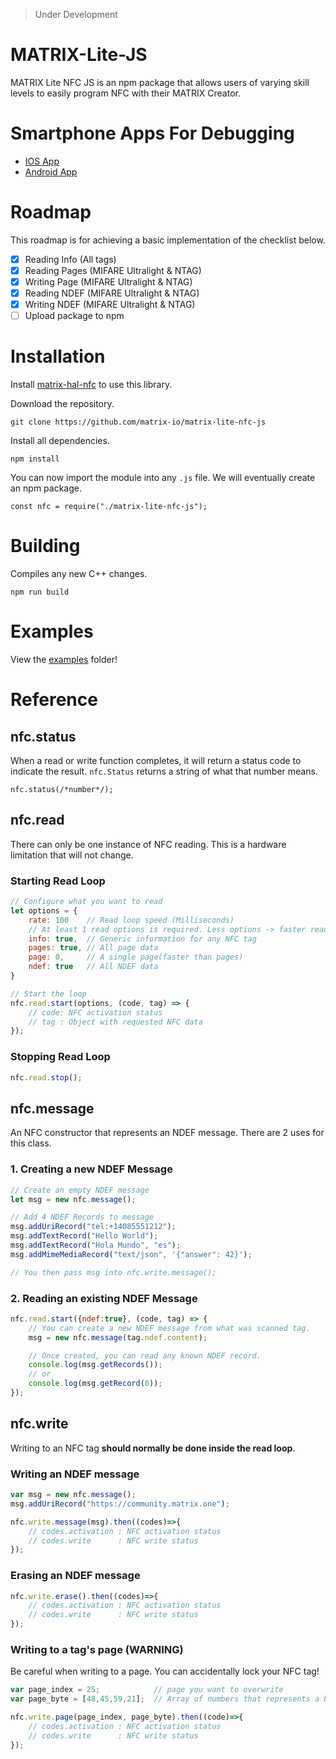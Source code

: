 > Under Development

# MATRIX-Lite-JS

MATRIX Lite NFC JS is an npm package that allows users of varying skill levels to easily program NFC with their MATRIX Creator.

# Smartphone Apps For Debugging
- [IOS App](https://apps.apple.com/us/app/nfc-taginfo-by-nxp/id1246143596)
- [Android App](https://play.google.com/store/apps/details?id=com.nxp.nfc.tagwriter&hl=en_US)

# Roadmap
This roadmap is for achieving a basic implementation of the checklist below.
- [x] Reading Info  (All tags)
- [x] Reading Pages (MIFARE Ultralight & NTAG)
- [x] Writing Page  (MIFARE Ultralight & NTAG)
- [x] Reading NDEF  (MIFARE Ultralight & NTAG)
- [x] Writing NDEF  (MIFARE Ultralight & NTAG)
- [ ] Upload package to npm

# Installation
Install [matrix-hal-nfc](https://github.com/matrix-io/matrix-hal-nfc) to use this library.

Download the repository.
```
git clone https://github.com/matrix-io/matrix-lite-nfc-js
```

Install all dependencies.
```
npm install
```

You can now import the module into any `.js` file. We will eventually create an npm package.
```
const nfc = require("./matrix-lite-nfc-js");
```


# Building
Compiles any new C++ changes.
```
npm run build
```

# Examples
View the [examples](https://github.com/matrix-io/matrix-lite-nfc-js/tree/master/examples) folder!

# Reference

## nfc.status
When a read or write function completes, it will return a status code to indicate the result. `nfc.Status` returns a string of what that number means.
```
nfc.status(/*number*/);
```

## nfc.read
There can only be one instance of NFC reading. This is a hardware limitation that will not change.
### Starting Read Loop
```js
// Configure what you want to read
let options = {
    rate: 100    // Read loop speed (Milliseconds)
    // At least 1 read options is required. Less options -> faster reading!
    info: true,  // Generic information for any NFC tag
    pages: true, // All page data
    page: 0,     // A single page(faster than pages)
    ndef: true   // All NDEF data
}

// Start the loop
nfc.read.start(options, (code, tag) => {
    // code: NFC activation status
    // tag : Object with requested NFC data
});
```
### Stopping Read Loop
```js
nfc.read.stop();
```

## nfc.message
An NFC constructor that represents an NDEF message. There are 2 uses for this class.

### 1. Creating a new NDEF Message
```js
// Create an empty NDEF message
let msg = new nfc.message();

// Add 4 NDEF Records to message
msg.addUriRecord("tel:+14085551212");
msg.addTextRecord("Hello World");
msg.addTextRecord("Hola Mundo", "es");
msg.addMimeMediaRecord("text/json", '{"answer": 42}');

// You then pass msg into nfc.write.message();
```
### 2. Reading an existing NDEF Message
```js
nfc.read.start({ndef:true}, (code, tag) => {
    // You can create a new NDEF message from what was scanned tag.
    msg = new nfc.message(tag.ndef.content);

    // Once created, you can read any known NDEF record.
    console.log(msg.getRecords());
    // or
    console.log(msg.getRecord(0));
});
```

## nfc.write
Writing to an NFC tag **should normally be done inside the read loop**.

### Writing an NDEF message
```js
var msg = new nfc.message();
msg.addUriRecord("https://community.matrix.one");

nfc.write.message(msg).then((codes)=>{
    // codes.activation : NFC activation status
    // codes.write      : NFC write status
});

```

### Erasing an NDEF message
```js
nfc.write.erase().then((codes)=>{
    // codes.activation : NFC activation status
    // codes.write      : NFC write status
});
```

### Writing to a tag's page (**WARNING**)
Be careful when writing to a page. You can accidentally lock your NFC tag!
```js
var page_index = 25;            // page you want to overwrite
var page_byte = [48,45,59,21];  // Array of numbers that represents a byte

nfc.write.page(page_index, page_byte).then((code)=>{
    // codes.activation : NFC activation status
    // codes.write      : NFC write status
});
```